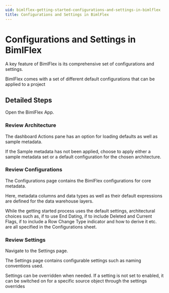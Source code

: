 ```yaml
---
uid: bimlflex-getting-started-configurations-and-settings-in-bimlflex
title: Configurations and Settings in BimlFlex
---
```

# Configurations and Settings in BimlFlex

<!-- TODO: Delete or ipdate, covered in the sample configurations now -->

A key feature of BimlFlex is its comprehensive set of configurations and settings.

BimlFlex comes with a set of different default configurations that can be applied to a project

## Detailed Steps

Open the BimlFlex App.

### Review Architecture

The dashboard Actions pane has an option for loading defaults as well as sample metadata.

If the Sample metadata has not been applied, choose to apply either a sample metadata set or a default configuration for the chosen architecture.

### Review Configurations

The Configurations page contains the BimlFlex configurations for core metadata.

Here, metadata columns and data types as well as their default expressions are defined for the data warehouse layers.

While the getting started process uses the default settings, architectural choices such as, if to use End Dating, if to include Deleted and Current Flags, if to include a Row Change Type indicator and how to derive it etc. are all specified in the Configurations sheet.

### Review Settings

Navigate to the Settings page.

The Settings page contains configurable settings such as naming conventions used.

Settings can be overridden when needed. If a setting is not set to enabled, it can be switched on for a specific source object through the settings overrides
